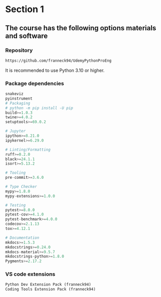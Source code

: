 # Section 1

## The course has the following options materials and software

### Repository

```bash
https://github.com/franneck94/UdemyPythonProEng
```

It is recommended to use Python 3.10 or higher.

### Package dependencies

```python
snakeviz
pyinstrument
# Packaging
# python -m pip install -U pip
build>=1.0.3
twine>=4.0.2
setuptools>=69.0.2

# Jupyter
ipython>=8.21.0
ipykernel>=6.29.0

# Linting/Formatting
ruff>=0.2.0
black>=24.1.1
isort>=5.13.2

# Tooling
pre-commit>=3.6.0

# Type Checker
mypy>=1.8.0
mypy-extensions>=1.0.0

# Testing
pytest>=8.0.0
pytest-cov>=4.1.0
pytest-benchmark>=4.0.0
codecov>=2.1.13
tox>=4.12.1

# Documentation
mkdocs>=1.5.3
mkdocstrings>=0.24.0
mkdocs-material>=9.5.7
mkdocstrings-python>=1.8.0
Pygments>=2.17.2
```

### VS code extensions

```python
Python Dev Extension Pack (franneck94)
Coding Tools Extension Pack (franneck94)
```
